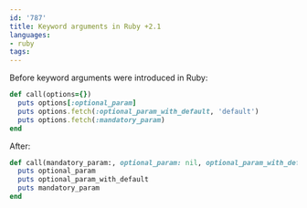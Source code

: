 ```yaml
---
id: '787'
title: Keyword arguments in Ruby +2.1
languages:
- ruby
tags:
---
```

Before keyword arguments were introduced in Ruby:

```ruby
def call(options={})
  puts options[:optional_param]
  puts options.fetch(:optional_param_with_default, 'default')
  puts options.fetch(:mandatory_param)
end
```

After:
```ruby
def call(mandatory_param:, optional_param: nil, optional_param_with_default: 'default')
  puts optional_param
  puts optional_param_with_default
  puts mandatory_param
end
```
